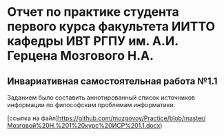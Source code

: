 # Отчет по практике студента первого курса факультета ИИТТО кафедры ИВТ РГПУ им. А.И. Герцена Мозгового Н.А.

## Инвариативная самостоятельная работа №1.1
Заданием было составить аннотированный список источников информации по философским проблемам информатики.

[ссылка на файл]https://github.com/mozgovoy/Practice/blob/master/Мозговой%20Н.%201%20курс%20ИСР%201.1.docx)
